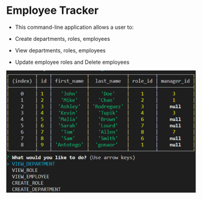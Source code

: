 # Employee Tracker

 * This command-line application allows a user to:
 
  * Create departments, roles, employees

  * View departments, roles, employees

  * Update employee roles and Delete employees

  [  ![screenshot](https://github.com/goantonioUW/employeeTracker/blob/master/Assets/Screenshot.png)](./Assets/employeeTracker.gif)

